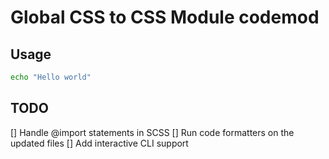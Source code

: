 # Global CSS to CSS Module codemod

## Usage

```sh
echo "Hello world"
```

## TODO

[] Handle @import statements in SCSS
[] Run code formatters on the updated files
[] Add interactive CLI support
